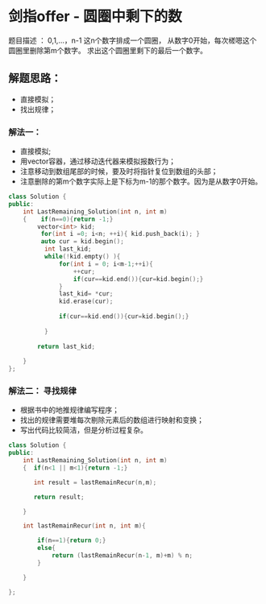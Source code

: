 # 剑指offer - 圆圈中剩下的数
题目描述 ： 0,1,...，n-1 这n个数字排成一个圆圈， 从数字0开始，每次槎嗯这个圆圈里删除第m个数字。 求出这个圆圈里剩下的最后一个数字。

## 解题思路：
- 直接模拟；
- 找出规律；


### 解法一：
- 直接模拟;
- 用vector容器，通过移动迭代器来模拟报数行为；
- 注意移动到数组尾部的时候，要及时将指针复位到数组的头部；
- 注意删除的第m个数字实际上是下标为m-1的那个数字。因为是从数字0开始。

```c++
class Solution {
public:
    int LastRemaining_Solution(int n, int m)
    {    if(n==0){return -1;}
        vector<int> kid;
         for(int i =0; i<n; ++i){ kid.push_back(i); }
         auto cur = kid.begin(); 
          int last_kid;
          while(!kid.empty() ){
              for(int i = 0; i<m-1;++i){
                  ++cur;
                  if(cur==kid.end()){cur=kid.begin();}
              }
              last_kid= *cur;
              kid.erase(cur);
              
              if(cur==kid.end()){cur=kid.begin();}
              
          }
         
        return last_kid;
     
    }
};

```

### 解法二： 寻找规律
- 根据书中的地推规律编写程序；
- 找出的规律需要堆每次剔除元素后的数组进行映射和变换；
- 写出代码比较简洁，但是分析过程复杂。


```c++
class Solution {
public:
    int LastRemaining_Solution(int n, int m)
    {  if(n<1 || m<1){return -1;}

       int result = lastRemainRecur(n,m);

       return result;

    }

    int lastRemainRecur(int n, int m){

        if(n==1){return 0;}
        else{
            return (lastRemainRecur(n-1, m)+m) % n;
        }

    }

};
```
